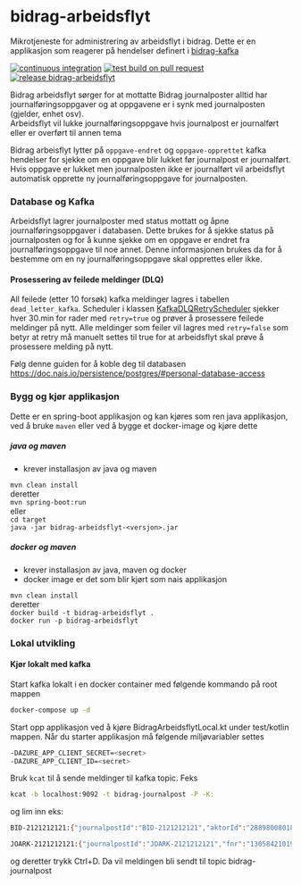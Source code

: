 # bidrag-arbeidsflyt
Mikrotjeneste for administrering av arbeidsflyt i bidrag. Dette er en applikasjon som reagerer på hendelser definert i [bidrag-kafka](https://github.com/navikt/bidrag-kafka)

[![continuous integration](https://github.com/navikt/bidrag-arbeidsflyt/actions/workflows/ci.yaml/badge.svg)](https://github.com/navikt/bidrag-arbeidsflyt/actions/workflows/ci.yaml)
[![test build on pull request](https://github.com/navikt/bidrag-arbeidsflyt/actions/workflows/pr.yaml/badge.svg)](https://github.com/navikt/bidrag-arbeidsflyt/actions/workflows/pr.yaml)
[![release bidrag-arbeidsflyt](https://github.com/navikt/bidrag-arbeidsflyt/actions/workflows/release.yaml/badge.svg)](https://github.com/navikt/bidrag-arbeidsflyt/actions/workflows/release.yaml)

Bidrag arbeidsflyt sørger for at mottatte Bidrag journalposter alltid har journalføringsoppgaver og at oppgavene er i synk med journalposten (gjelder, enhet osv).<br/>
Arbeidsflyt vil lukke journalføringsoppgave hvis journalpost er journalført eller er overført til annen tema

Bidrag arbeisflyt lytter på `oppgave-endret` og `oppgave-opprettet` kafka hendelser for sjekke om en oppgave blir lukket før journalpost er journalført.
Hvis oppgave er lukket men journalposten ikke er journalført vil arbeidsflyt automatisk opprette ny journalføringsoppgave for journalposten.

### Database og Kafka
Arbeidsflyt lagrer journalposter med status mottatt og åpne journalføringsoppgaver i databasen. Dette brukes for å sjekke status på journalposten og for å kunne sjekke om en oppgave er endret fra journalføringsoppgave til noe annet.
Denne informasjonen brukes da for å bestemme om en ny journalføringsoppgave skal opprettes eller ikke.
#### Prosessering av feilede meldinger (DLQ)
All feilede (etter 10 forsøk) kafka meldinger lagres i tabellen `dead_letter_kafka`. Scheduler i klassen [KafkaDLQRetryScheduler](src/main/kotlin/no/nav/bidrag/arbeidsflyt/hendelse/KafkaDLQRetryScheduler.kt) sjekker hver 30.min for rader med `retry=true` og prøver å prosessere feilede meldinger på nytt.
Alle meldinger som feiler vil lagres med `retry=false` som betyr at retry må manuelt settes til true for at arbeidsflyt skal prøve å prosessere melding på nytt.

Følg denne guiden for å koble deg til databasen https://doc.nais.io/persistence/postgres/#personal-database-access 
### Bygg og kjør applikasjon

Dette er en spring-boot applikasjon og kan kjøres som ren java applikasjon, ved å
bruke `maven` eller ved å bygge et docker-image og kjøre dette 

##### java og maven
* krever installasjon av java og maven

`mvn clean install`<br>
deretter<br>
`mvn spring-boot:run`<br>
eller<br>
`cd target`<br>
`java -jar bidrag-arbeidsflyt-<versjon>.jar`

##### docker og maven
* krever installasjon av java, maven og docker
* docker image er det som blir kjørt som nais applikasjon

`mvn clean install`<br>
deretter<br>
`docker build -t bidrag-arbeidsflyt .`<br>
`docker run -p bidrag-arbeidsflyt`




### Lokal utvikling

#### Kjør lokalt med kafka
Start kafka lokalt i en docker container med følgende kommando på root mappen
````bash
docker-compose up -d
````
Start opp applikasjon ved å kjøre BidragArbeidsflytLocal.kt under test/kotlin mappen.
Når du starter applikasjon må følgende miljøvariabler settes
```bash
-DAZURE_APP_CLIENT_SECRET=<secret>
-DAZURE_APP_CLIENT_ID=<secret>
```
Bruk `kcat` til å sende meldinger til kafka topic. Feks

````bash
kcat -b localhost:9092 -t bidrag-journalpost -P -K:
````
og lim inn eks:
```bash
BID-2121212121:{"journalpostId":"BID-2121212121","aktorId":"2889800801806","fagomrade":"BID","enhet":"2101","journalstatus":"M","sporing":{"brukerident":"z992903","correlationId":"17f9db643c5-cuke"}}
```
```bash
JOARK-2121212121:{"journalpostId":"JOARK-2121212121","fnr":"13058421019","fagomrade":"BID","enhet":"4806","journalstatus":"M","sporing":{"brukerident":"z992903","correlationId":"17f9db643c5-cuke"}}
```
og deretter trykk Ctrl+D. Da vil meldingen bli sendt til topic bidrag-journalpost